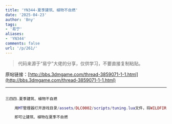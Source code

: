 ```yaml
---
title: 'YN344-夏季建筑、植物不自燃'
date: '2025-04-23'
author: 'Bny'
tags:
- '易宁'
aliases:
- 'YN344'
comments: false
url: '/p/261/'
---
```


> 代码来源于“易宁”大佬的分享，仅供学习，不要直接复制粘贴。

原帖链接：[http://bbs.3dmgame.com/thread-3859071-1-1.html](http://bbs.3dmgame.com/thread-3859071-1-1.html)

---

```lua  

三四四.夏季建筑、植物不自燃

	用MT管理器打开游戏目录/assets/DLC0002/scripts/tuning.lua文件，将WILDFIRE_THRESHOLD = 80,替换为WILDFIRE_THRESHOLD = 800,

	即可让建筑、植物在夏季不自燃

```  

